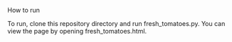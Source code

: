 

How to run

To run, clone this repository directory and run fresh_tomatoes.py. You can view the page by opening fresh_tomatoes.html.